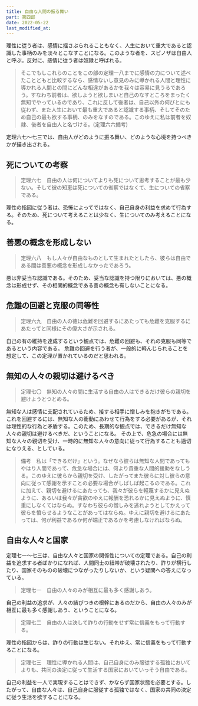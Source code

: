 ```yaml
---
title: 自由な人間の振る舞い
part: 第四部
date: 2022-05-22
last_modified_at: 
---
```


理性に従う者は、感情に揺さぶられることもなく、人生において重大であると認識した事柄のみを淡々とこなすことになる。このような者を、スピノザは自由人と呼ぶ。反対に、感情に従う者は奴隷と呼ばれる。

>そこでもしこれらのことをこの部の定理一八までに感情の力について述べたことどもと比較するなら、感情ないし意見のみに導かれる人間と理性に導かれる人間との間にどんな相違があるかを我々は容易に見うるであろう。すなわち前者は、欲しようと欲しまいと自己のなすところをまったく無知でやっているのであり、これに反して後者は、自己以外の何びとにも従わず、また人生において最も重大であると認識する事柄、そしてそのため自己の最も欲する事柄、のみをなすのである。このゆえに私は前者を奴隷、後者を自由人と名づける。(定理六六備考)

定理六七～七三では、自由人がどのように振る舞い、どのような心境を持つべきかが描き出される。

## 死についての考察

>定理六七　自由の人は何についてよりも死について思考することが最も少ない。そして彼の知恵は死についての省察ではなくて、生についての省察である。

理性の指図に従う者は、恐怖によってではなく、自己自身の利益を求めて行為する。そのため、死について考えることは少なく、生についてのみ考えることになる。

## 善悪の概念を形成しない

>定理六八　もし人々が自由なものとして生まれたとしたら、彼らは自由である間は善悪の概念を形成しなかったであろう。

悪は非妥当な認識である。そのため、妥当な認識を持つ限りにおいては、悪の概念は形成せず、その相関的概念である善の概念も有しないことになる。

## 危難の回避と克服の同等性

>定理六九　自由の人の徳は危難を回避するにあたっても危難を克服するにあたってと同様にその偉大さが示される。

自己の有の維持を達成するという観点では、危難の回避も、それの克服も同等であるという内容である。
危難の回避を行う者が、一般的に軽んじられることを想定して、この定理が置かれているのだと思われる。

## 無知の人々の親切は避けるべき

>定理七〇　無知の人々の間に生活する自由の人はできるだけ彼らの親切を避けようとつとめる。

無知な人は感情に支配されているため、接する相手に憎しみを抱きがちである。これを回避するには、無知な人の衝動にあわせて行為をする必要があるが、それは理性的な行為と矛盾する。このため、長期的な観点では、できるだけ無知な人々の親切は避けるべきだ、ということになる。
その上で、危急の場合には無知な人々の親切を受け、一時的に無知な人々の意向に従って行為することも適切になりえる、としている。

>備考　私は「できるだけ」という。なぜなら彼らは無知な人間であってもやはり人間であって、危急な場合には、何より貴重な人間的援助をなしうる。このゆえに彼らから親切を受け、したがってまた彼らに対し彼らの意向に従って感謝を示すことの必要な場合がしばしば起こるのである。これに加えて、親切を避けるにあたっても、我々が彼らを軽蔑するかに見えぬように、あるいは我々が貪欲のゆえに報酬を恐れるかに見えぬように、慎重にしなくてはならぬ。すなわち彼らの憎しみを逃れようとしてかえって彼らを憤らせるようなことがあってはならぬ。ゆえに親切を避けるにあたっては、何が利益であるか何が端正であるかを考慮しなければならぬ。

## 自由な人々と国家

定理七一～七三は、自由な人々と国家の関係性についての定理である。自己の利益を追求する者ばかりになれば、人間同士の紐帯が破壊されたり、詐りが横行したり、国家そのものの破壊につながったりしないか、という疑問への答えになっている。

>定理七一　自由の人々のみが相互に最も多く感謝しあう。

自己の利益の追求が、人々の結びつきの根幹にあるのだから、自由の人々のみが相互に最も多く感謝しあう、ということになる。

>定理七二　自由の人は決して詐りの行動をせず常に信義をもって行動する。

理性の指図からは、詐りの行動は生じない。それゆえ、常に信義をもって行動することになる。

>定理七三　理性に導かれる人間は、自己自身にのみ服従する孤独においてよりも、共同の決定に従って生活する国家においていっそう自由である。

自己の利益を一人で実現することはできず、かならず国家状態を必要とする。したがって、自由な人々は、自己自身に服従する孤独ではなく、国家の共同の決定に従う生活を欲することになる。
